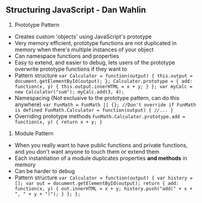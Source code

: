 Structuring JavaScript - Dan Wahlin
----------------------

1. Prototype Pattern
  * Creates custom 'objects' using JavaScript's prototype
  * Very memory efficient, prototype functions are not duplicated in memory when there's multiple instances of your object
  * Can namespace functions and properties
  * Easy to extend, and easier to debug, lets users of the prototype overwrite prototype functions if they want to
  * Pattern structure
    `
    var Calculator = function(output) {
      this.output = document.getElementById(output);
    };
    Calculator.prototype = {
      add: function(x, y) {
        this.output.innerHTML = x + y;
      }
    };
    var myCalc = new Calculator("sum");
    myCalc.add(3, 4);
    `
  * Namespacing (Not exclusive to the prototype pattern, can do this anywhere)
    `
    var FunMath = FunMath || {}; //Don't override if FunMath is defined
    FunMath.Calculator = function(output) {
    //...
    }
    `
  * Overriding prototype methods
    `
    FunMath.Calculator.prototype.add = function(x, y) {
      return x + y;
    }
    `
1. Module Pattern
  * When you really want to have public functions and private functions, and you don't want anyone to touch them or extend them
  * Each instantiation of a module duplicates properties **and methods** in memory
  * Can be harder to debug
  * Pattern structure
    `
    var Calculator = function(output) {
      var history = [];
      var out = document.getElementById(output);
      return {
        add: function(x, y) {
          out.innerHTML = x + y;
          history.push("add(" + x + ", " + y + ")");
        }
      };
    };
    `
